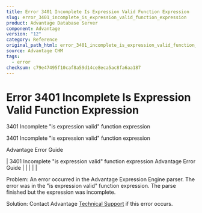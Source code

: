 ```yaml
---
title: Error 3401 Incomplete Is Expression Valid Function Expression
slug: error_3401_incomplete_is_expression_valid_function_expression
product: Advantage Database Server
component: Advantage
version: "12"
category: Reference
original_path_html: error_3401_incomplete_is_expression_valid_function_expression.htm
source: Advantage CHM
tags:
  - error
checksum: c79e47495f10caf8a59d14ce8eca5ac8fa6aa187
---
```


# Error 3401 Incomplete Is Expression Valid Function Expression

3401 Incomplete "is expression valid" function expression

3401 Incomplete "is expression valid" function expression

Advantage Error Guide

| 3401 Incomplete "is expression valid" function expression  Advantage Error Guide |  |  |  |  |

Problem: An error occurred in the Advantage Expression Engine parser. The error was in the "is expression valid" function expression. The parse finished but the expression was incomplete.

Solution: Contact Advantage [Technical Support](master_technical_support_u_s__and_canada.md) if this error occurs.
